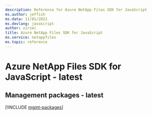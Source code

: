 ```yaml
---
description: Reference for Azure NetApp Files SDK for JavaScript
ms.author: jeffish
ms.data: 11/01/2022
ms.devlang: javascript
author: xirzec
title: Azure NetApp Files SDK for JavaScript
ms.service: netappfiles
ms.topic: reference
---
```

# Azure NetApp Files SDK for JavaScript - latest

## Management packages - latest
[!INCLUDE [mgmt-packages](netapp-files-mgmt-index.md)]